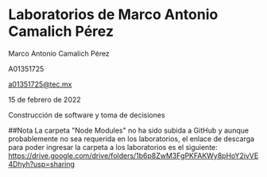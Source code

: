 # Laboratorios de Marco Antonio Camalich Pérez
Marco Antonio Camalich Pérez

A01351725

a01351725@tec.mx

15 de febrero de 2022

Construcción de software y toma de decisiones

##Nota
La carpeta "Node Modules" no ha sido subida a GitHub y aunque probablemente no sea requerida en los laboratorios, el enlace de descarga para poder ingresar la carpeta a los laboratorios es el siguiente: https://drive.google.com/drive/folders/1b6p8ZwM3FgPKFAKWy8pHoY2ivVE4Dhyh?usp=sharing
